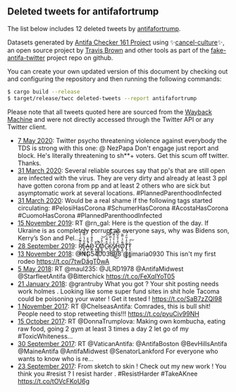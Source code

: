 ## Deleted tweets for antifafortrump

The list below includes 12 deleted tweets by
[antifafortrump](https://twitter.com/antifafortrump).



Datasets generated by [Antifa Checker 161 Project](https://twitter.com/antifacheck161) using ✨[cancel-culture](https://github.com/travisbrown/cancel-culture)✨, an open source project by 
[Travis Brown](https://twitter.com/travisbrown) and other tools as part of the 
[fake-antifa-twitter](https://github.com/antifacheck161/fake-antifa-twitter) project repo on github.

You can create your own updated version of this document by checking out and configuring the
repository and then running the following commands:

```bash
$ cargo build --release
$ target/release/twcc deleted-tweets --report antifafortrump
```

Please note that all tweets quoted here are sourced from the
[Wayback Machine](https://web.archive.org) and were not directly accessed through the Twitter API or
any Twitter client.

* [ 7 May 2020](https://web.archive.org/web/20200512083936/https://twitter.com/AntifaForTrump/status/1258466514140872706): Twitter psycho threatening violence against everybody the TDS is strong with this one: @ NezPapa Don't engage just report and block. He's literally threatening to sh**+ voters. Get this scum off twitter. Thanks. <!--1258466514140872706-->
* [31 March 2020](https://web.archive.org/web/20200331162509/https://twitter.com/AntifaForTrump/status/1245003395137777664): Several reliable sources say that pp's that are still open are infected with the virus. They are very dirty and already at least 3 ppl have gotten corona from pp and at least 2 others who are sick but asymptomatic work at several locations.  #PlannedParenthoodInfected <!--1245003395137777664-->
* [31 March 2020](https://web.archive.org/web/20200331155327/https://twitter.com/AntifaForTrump/status/1245001398468706306): Would be a real shame if the following tags started circulating:  #PelosiHasCorona   #SchumerHasCorona   #AcostaHasCorona   #CuomoHasCorona   #PlannedParenthoodInfected <!--1245001398468706306-->
* [15 November 2019](https://web.archive.org/web/20191115193135/https://twitter.com/AntifaForTrump/status/1195424123754860545): RT @rn_gal: Here is the question of the day.  If Ukraine is as completely corrupt as everyone says, why was Bidens son, Kerry’s Son and Pel… <!--1195424123754860545-->
* [28 September 2019](https://web.archive.org/web/20190928023351/https://twitter.com/AntifaForTrump/status/1177773385226637317): Ṛ̸̘͔̤͍̏͂͊̋͗̀͐̉ͅȨ̴̟̯͖͈̂͂̈́̔̿̃́͠A̶̺̖͙̩͔̫̜̤̯͗̑̌͒̚D̷̼͇̙̀͋̐͊̓̓̍͝ ̷̝̖̆̄̆͜C̸͚̪̖̝̤̗̩̩̀̃̚̚ͅÒ̸̮͈̫̑̔̆͘͝ͅC̴̲͂̌̿́̀͝͝K̷̢͓̖̮̋̍̔̿̈̔͐̂͠S̸̡̪̘̠̼̲̊̍͒̈́͂͂͂͜͜͠H̵̭͇̬̑͒̒͋̑͆͋̍̎O̸̧̭̫̅̄̈́̇̿͂Ṱ̸̡͕͕̙̙̥̊̊̾̃̈́́͆̓T̷̘̘̣͎̥̗̳̀́͠ <!--1177773385226637317-->
* [13 November 2018](https://web.archive.org/web/20181113032734/https://twitter.com/Antifafortrump/status/1062185174329262080): @NG54003898 @timaria0930 This isn't my first rodeo https://t.co/7twDagT0wA <!--1062185174329262080-->
* [ 5 May 2018](https://web.archive.org/web/20180505195212/https://twitter.com/Antifafortrump/status/992854495209050112): RT @maul235: @JLRD1978 @AntifaMidwest @StarfleetAntifa @Bitterchick  https://t.co/FeXqIYoT05 <!--992854495209050112-->
* [21 January 2018](https://web.archive.org/web/20180121182950/https://twitter.com/Antifafortrump/status/955145428936269824): @grantruby What you got ? Your shit posting needs work holmes . Looking like some super fund sites in shit hole Tacoma could be poisoning your water ! Get it tested ! https://t.co/SaB7zZQl98 <!--955145428936269824-->
* [ 1 November 2017](https://web.archive.org/web/20171101055638/https://twitter.com/Antifafortrump/status/925602462857383936): RT @ChelseasAntifa: Comrades, this is bull shit! People need to stop retweeting this!!! https://t.co/pyuCiv99NH <!--925602462857383936-->
* [15 October 2017](https://web.archive.org/web/20171015165459/https://twitter.com/Antifafortrump/status/919607548344332288): RT @DonnaTrumplova: Making own kombucha, eating raw food, going 2 gym at least 3 times a day 2 let go of my #ToxicWhiteness…  <!--919607548344332288-->
* [30 September 2017](https://web.archive.org/web/20170930180802/https://twitter.com/Antifafortrump/status/914190114003206144): RT @VaticanAntifa: @AntifaBoston @BevHillsAntifa @MaineAntifa @AntifaMidwest @SenatorLankford For everyone who wants to know who is re…  <!--914190114003206144-->
* [23 September 2017](https://web.archive.org/web/20170923230141/https://twitter.com/Antifafortrump/status/911727298369306624): From sketch to skin ! Check out my new work ! You think you #resist ? I resist harder . #ResistHarder #TakeAKnee https://t.co/tOVcFKoU6g <!--911727298369306624-->
